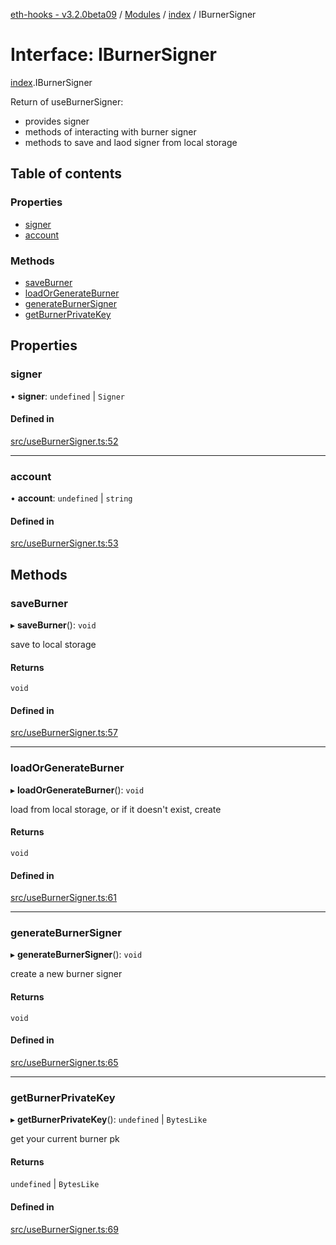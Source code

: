 [eth-hooks - v3.2.0beta09](../README.md) / [Modules](../modules.md) / [index](../modules/index.md) / IBurnerSigner

# Interface: IBurnerSigner

[index](../modules/index.md).IBurnerSigner

Return of useBurnerSigner:
- provides signer
- methods of interacting with burner signer
- methods to save and laod signer from local storage

## Table of contents

### Properties

- [signer](index.IBurnerSigner.md#signer)
- [account](index.IBurnerSigner.md#account)

### Methods

- [saveBurner](index.IBurnerSigner.md#saveburner)
- [loadOrGenerateBurner](index.IBurnerSigner.md#loadorgenerateburner)
- [generateBurnerSigner](index.IBurnerSigner.md#generateburnersigner)
- [getBurnerPrivateKey](index.IBurnerSigner.md#getburnerprivatekey)

## Properties

### signer

• **signer**: `undefined` \| `Signer`

#### Defined in

[src/useBurnerSigner.ts:52](https://github.com/scaffold-eth/eth-hooks/blob/b739a97/src/useBurnerSigner.ts#L52)

___

### account

• **account**: `undefined` \| `string`

#### Defined in

[src/useBurnerSigner.ts:53](https://github.com/scaffold-eth/eth-hooks/blob/b739a97/src/useBurnerSigner.ts#L53)

## Methods

### saveBurner

▸ **saveBurner**(): `void`

save to local storage

#### Returns

`void`

#### Defined in

[src/useBurnerSigner.ts:57](https://github.com/scaffold-eth/eth-hooks/blob/b739a97/src/useBurnerSigner.ts#L57)

___

### loadOrGenerateBurner

▸ **loadOrGenerateBurner**(): `void`

load from local storage, or if it doesn't exist, create

#### Returns

`void`

#### Defined in

[src/useBurnerSigner.ts:61](https://github.com/scaffold-eth/eth-hooks/blob/b739a97/src/useBurnerSigner.ts#L61)

___

### generateBurnerSigner

▸ **generateBurnerSigner**(): `void`

create a new burner signer

#### Returns

`void`

#### Defined in

[src/useBurnerSigner.ts:65](https://github.com/scaffold-eth/eth-hooks/blob/b739a97/src/useBurnerSigner.ts#L65)

___

### getBurnerPrivateKey

▸ **getBurnerPrivateKey**(): `undefined` \| `BytesLike`

get your current burner pk

#### Returns

`undefined` \| `BytesLike`

#### Defined in

[src/useBurnerSigner.ts:69](https://github.com/scaffold-eth/eth-hooks/blob/b739a97/src/useBurnerSigner.ts#L69)
